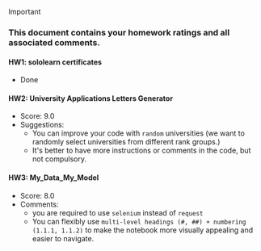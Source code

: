 > [!IMPORTANT]
>
> ### **This document contains your homework ratings and all associated comments.**



#### HW1: sololearn certificates

- Done


#### HW2: University Applications Letters Generator

- Score: 9.0
- Suggestions:
    - You can improve your code with `random` universities (we want to randomly select universities from different rank groups.)
    - It's better to have more instructions or comments in the code, but not compulsory.

#### HW3: My_Data_My_Model

- Score: 8.0
- Comments:
  - you are required to use `selenium` instead of `request`
  - You can flexibly use `multi-level headings (#, ##) + numbering (1.1.1, 1.1.2)` to make the notebook more visually appealing and easier to navigate.
